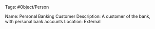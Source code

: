 Tags: #Object/Person


Name: Personal Banking Customer
Description: A customer of the bank, with personal bank accounts
Location: External


